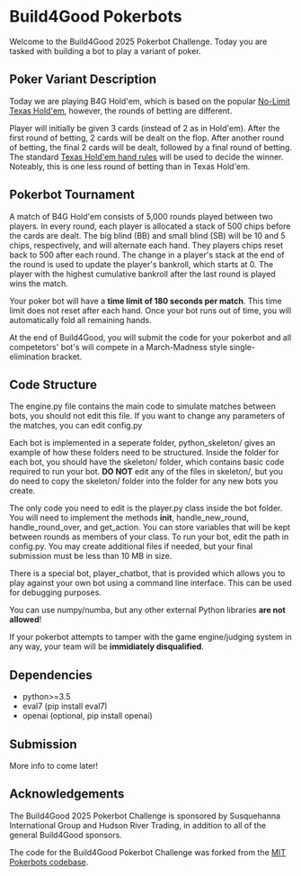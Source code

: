 # Build4Good Pokerbots

Welcome to the Build4Good 2025 Pokerbot Challenge. Today you are tasked with building a bot to play a variant of poker.

## Poker Variant Description

Today we are playing B4G Hold'em, which is based on the popular [No-Limit Texas Hold'em](https://redchippoker.com/beginners-guide-to-no-limit-holdem/), however, the rounds of betting are different.

Player will initially be given 3 cards (instead of 2 as in Hold'em). After the first round of betting, 2 cards will be dealt on the flop. After another round of betting, the final 2 cards will be dealt, followed by a final round of betting. The standard [Texas Hold'em hand rules](https://www.cardplayer.com/rules-of-poker/hand-rankings) will be used to decide the winner. Noteably, this is one less round of betting than in Texas Hold'em.

## Pokerbot Tournament

A match of B4G Hold'em consists of 5,000 rounds played between two players. In every round, each player is allocated a stack of 500 chips before the cards are dealt. The big blind (BB) and small blind (SB) will be 10 and 5 chips, respectively, and will alternate each hand. They players chips reset back to 500 after each round. The change in a player's stack at the end of the round is used to update the player's bankroll, which starts at 0. The player with the highest cumulative bankroll after the last round is played wins the match.

Your poker bot will have a **time limit of 180 seconds per match**. This time limit does not reset after each hand. Once your bot runs out of time, you will automatically fold all remaining hands. 

At the end of Build4Good, you will submit the code for your pokerbot and all competetors' bot's will compete in a March-Madness style single-elimination bracket.

## Code Structure

The engine.py file contains the main code to simulate matches between bots, you should not edit this file. If you want to change any parameters of the matches, you can edit config.py

Each bot is implemented in a seperate folder, python_skeleton/ gives an example of how these folders need to be structured. Inside the folder for each bot, you should have the skeleton/ folder, which contains basic code required to run your bot. **DO NOT** edit any of the files in skeleton/, but you do need to copy the skeleton/ folder into the folder for any new bots you create.

The only code you need to edit is the player.py class inside the bot folder. You will need to implement the methods __init__, handle_new_round, handle_round_over, and get_action. You can store variables that will be kept between rounds as members of your class. To run your bot, edit the path in config.py. You may create additional files if needed, but your final submission must be less than 10 MB in size.

There is a special bot, player_chatbot, that is provided which allows you to play against your own bot using a command line interface. This can be used for debugging purposes. 

You can use numpy/numba, but any other external Python libraries **are not allowed**!

If your pokerbot attempts to tamper with the game engine/judging system in any way, your team will be **immidiately disqualified**.  

## Dependencies
 - python>=3.5
 - eval7 (pip install eval7)
 - openai (optional, pip install openai)

## Submission

More info to come later!

## Acknowledgements

The Build4Good 2025 Pokerbot Challenge is sponsored by Susquehanna International Group and Hudson River Trading, in addition to all of the general Build4Good sponsors.

The code for the Build4Good Pokerbot Challenge was forked from the [MIT Pokerbots codebase](https://github.com/mitpokerbots/engine-2025/tree/master).
